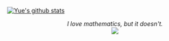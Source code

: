 <!--
**yuepaang/yuepaang** is a ✨ _special_ ✨ repository because its `README.md` (this file) appears on your GitHub profile.

Here are some ideas to get you started:

- 🔭 I’m currently working on ...
- 🌱 I’m currently learning ...
- 👯 I’m looking to collaborate on ...
- 🤔 I’m looking for help with ...
- 💬 Ask me about ...
- 📫 How to reach me: ...
- 😄 Pronouns: ...
- ⚡ Fun fact: ...
-->

[![Yue's github stats](https://github-readme-stats.vercel.app/api?username=yuepaang&theme=gruvbox&show_icons=true)](https://github.com/yuepaang/github-readme-stats)


<p align="center">
  <i>I love mathematics, but it doesn't.</i><br/>
<img src="https://visitor-badge.glitch.me/badge?page_id=yuepaang.vistor_badge"/>
</p>
